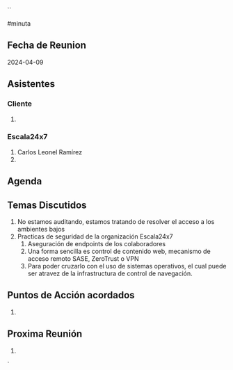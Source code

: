 ``

#minuta
## Fecha de Reunion
2024-04-09

## Asistentes

### Cliente
1. 
### Escala24x7
1. Carlos Leonel Ramírez
2. 

## Agenda

## Temas Discutidos
1. No estamos auditando, estamos tratando de resolver el acceso a los ambientes bajos
2. Practicas de seguridad de la organización Escala24x7
	1. Aseguración de endpoints de los colaboradores
	2. Una forma sencilla es control de contenido web, mecanismo de acceso remoto SASE, ZeroTrust o VPN
	3. Para poder cruzarlo con el uso de sistemas operativos, el cual puede ser atravez de la infrastructura de control de navegación. 


## Puntos de Acción acordados
1. 

## Proxima Reunión
1.  

`